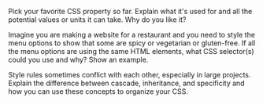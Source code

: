 Pick your favorite CSS property so far. Explain what it's used for and all the potential values or units it can take. Why do you like it?


Imagine you are making a website for a restaurant and you need to style the menu options to show that some are spicy or vegetarian or gluten-free. 
If all the menu options are using the same HTML elements, what CSS selector(s) could you use and why? Show an example.



Style rules sometimes conflict with each other, especially in large projects. Explain the difference between cascade, inheritance, and specificity and how you can use these concepts to organize your CSS.
